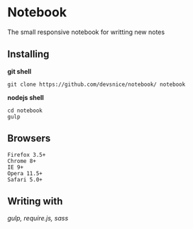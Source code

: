 Notebook
=============
The small responsive notebook for writting new notes

Installing
----------

**git shell**
```shell
git clone https://github.com/devsnice/notebook/ notebook
```

**nodejs shell**
```shell
cd notebook
gulp
```

Browsers
----------

    Firefox 3.5+
    Chrome 8+
    IE 9+
    Opera 11.5+
    Safari 5.0+
    
    
Writing with
----------
*gulp, require.js, sass*

